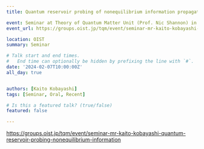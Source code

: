 ```yaml
---
title: Quantum reservoir probing of nonequilibrium information propagation in diverse quantum systems @ OIST

event: Seminar at Theory of Quantum Matter Unit (Prof. Nic Shannon) in OIST
event_url: https://groups.oist.jp/tqm/event/seminar-mr-kaito-kobayashi-quantum-reservoir-probing-nonequilibrium-information

location: OIST
summary: Seminar

# Talk start and end times.
#   End time can optionally be hidden by prefixing the line with `#`.
date: '2024-02-07T10:00:00Z'
all_day: true


authors: [Kaito Kobayashi]
tags: [Seminar, Oral, Recent]

# Is this a featured talk? (true/false)
featured: false

---
```

https://groups.oist.jp/tqm/event/seminar-mr-kaito-kobayashi-quantum-reservoir-probing-nonequilibrium-information